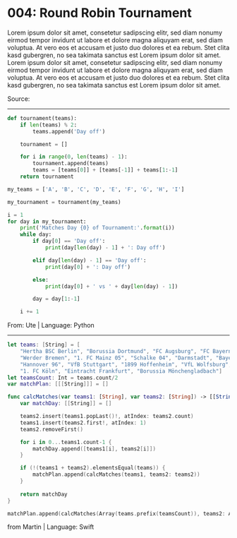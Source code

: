 # 004: Round Robin Tournament

Lorem ipsum dolor sit amet, consetetur sadipscing elitr, sed diam nonumy eirmod tempor invidunt ut labore et dolore magna aliquyam erat, sed diam voluptua. At vero eos et accusam et justo duo dolores et ea rebum. Stet clita kasd gubergren, no sea takimata sanctus est Lorem ipsum dolor sit amet. Lorem ipsum dolor sit amet, consetetur sadipscing elitr, sed diam nonumy eirmod tempor invidunt ut labore et dolore magna aliquyam erat, sed diam voluptua. At vero eos et accusam et justo duo dolores et ea rebum. Stet clita kasd gubergren, no sea takimata sanctus est Lorem ipsum dolor sit amet.

Source:

---

```python
def tournament(teams):
    if len(teams) % 2:
        teams.append('Day off')

    tournament = []

    for i in range(0, len(teams) - 1):
        tournament.append(teams)
        teams = [teams[0]] + [teams[-1]] + teams[1:-1]
    return tournament

my_teams = ['A', 'B', 'C', 'D', 'E', 'F', 'G', 'H', 'I']

my_tournament = tournament(my_teams)

i = 1
for day in my_tournament:
    print('Matches Day {0} of Tournament:'.format(i))
    while day:
        if day[0] == 'Day off':
            print(day[len(day) - 1] + ': Day off')

        elif day[len(day) - 1] == 'Day off':
            print(day[0] + ': Day off')

        else:
            print(day[0] + ' vs ' + day[len(day) - 1])

        day = day[1:-1]

    i += 1
```
From: Ute | Language: Python

---

```swift
let teams: [String] = [
    "Hertha BSC Berlin", "Borussia Dortmund", "FC Augsburg", "FC Bayern München", "Hamburger SV",
    "Werder Bremen", "1. FC Mainz 05", "Schalke 04", "Darmstadt", "Bayer 04 Leverkusen",
    "Hannover 96", "VfB Stuttgart", "1899 Hoffenheim", "VfL Wolfsburg", "FC Ingolstadt",
    "1. FC Köln", "Eintracht Frankfurt", "Borussia Mönchengladbach"]
let teamsCount: Int = teams.count/2
var matchPlan: [[[String]]] = []

func calcMatches(var teams1: [String], var teams2: [String]) -> [[String]] {
    var matchDay: [[String]] = []

    teams2.insert(teams1.popLast()!, atIndex: teams2.count)
    teams1.insert(teams2.first!, atIndex: 1)
    teams2.removeFirst()

    for i in 0...teams1.count-1 {
        matchDay.append([teams1[i], teams2[i]])
    }

    if (!(teams1 + teams2).elementsEqual(teams)) {
        matchPlan.append(calcMatches(teams1, teams2: teams2))
    }
    
    return matchDay
}

matchPlan.append(calcMatches(Array(teams.prefix(teamsCount)), teams2: Array(teams.suffix(teamsCount))))
```
from Martin | Language: Swift
